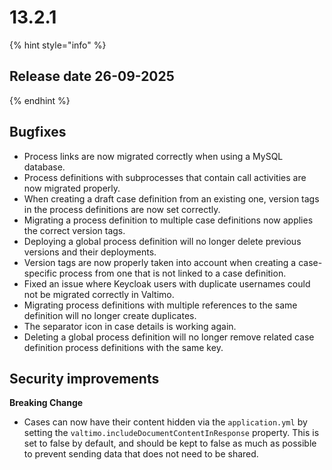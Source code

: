 # 13.2.1

{% hint style="info" %}
## Release date 26-09-2025
{% endhint %}

## Bugfixes

* Process links are now migrated correctly when using a MySQL database.
* Process definitions with subprocesses that contain call activities are now migrated properly.
* When creating a draft case definition from an existing one, version tags in the process definitions are now set correctly.
* Migrating a process definition to multiple case definitions now applies the correct version tags.
* Deploying a global process definition will no longer delete previous versions and their deployments.
* Version tags are now properly taken into account when creating a case-specific process from one that is not linked to a case definition.
* Fixed an issue where Keycloak users with duplicate usernames could not be migrated correctly in Valtimo.
* Migrating process definitions with multiple references to the same definition will no longer create duplicates.
* The separator icon in case details is working again.
* Deleting a global process definition will no longer remove related case definition process definitions with the same key.

## Security improvements

**Breaking Change**
* Cases can now have their content hidden via the `application.yml` by setting the
  `valtimo.includeDocumentContentInResponse` property. This is set to false by default, and should be kept to false as
  much as possible to prevent sending data that does not need to be shared.
